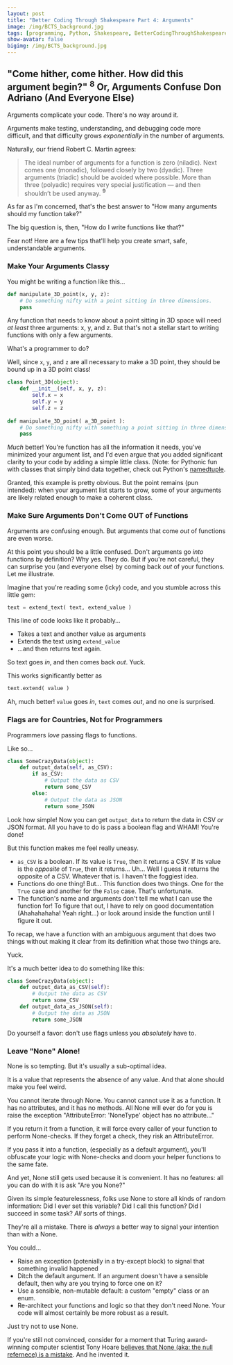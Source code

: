 ```yaml
---
layout: post
title: "Better Coding Through Shakespeare Part 4: Arguments"
image: /img/BCTS_background.jpg
tags: [programming, Python, Shakespeare, BetterCodingThroughShakespeare]
show-avatar: false
bigimg: /img/BCTS_background.jpg
---
```


## **"Come hither, come hither. How did this argument begin?" $^{8}$ Or, Arguments Confuse Don Adriano (And Everyone Else)** 

Arguments complicate your code. There's no way around it.

Arguments make testing, understanding, and debugging code more difficult, and that difficulty grows *exponentially* in the number of arguments.

Naturally, our friend Robert C. Martin agrees:

> The  ideal  number  of  arguments  for  a  function  is
zero (niladic). Next comes one (monadic), followed
closely  by  two  (dyadic).  Three  arguments  (triadic)
should be avoided where possible. More than three
(polyadic)  requires  very  special  justification — and
then shouldn’t be used anyway. **$^{9}$**

As far as I'm concerned, that's the best answer to "How many arguments should my function take?"

The big question is, then, "How do I write functions like that?"

Fear not! Here are a few tips that'll help you create smart, safe, understandable arguments.

### Make Your Arguments Classy

You might be writing a function like this...


```python
def manipulate_3D_point(x, y, z):
    # Do something nifty with a point sitting in three dimensions.
    pass
```

Any function that needs to know about a point sitting in 3D space will need *at least* three arguments: x, y, and z. But that's not a stellar start to writing functions with only a few arguments.

What's a programmer to do?

Well, since `x`, `y`, and `z` are all necessary to make a 3D point, they should be bound up in a 3D point class!


```python
class Point_3D(object):
    def __init__(self, x, y, z):
        self.x = x
        self.y = y
        self.z = z
        
def manipulate_3D_point( a_3D_point ):
    # Do something nifty with something a point sitting in three dimensions.
    pass
```

*Much* better! You're function has all the information it needs, you've minimized your argument list, and I'd even argue that you added significant clarity to your code by adding a simple little class. (Note: for Pythonic fun with classes that simply bind data together, check out Python's [namedtuple](https://docs.python.org/3/library/collections.html#collections.namedtuple).

Granted, this example is pretty obvious. But the point remains (pun intended): when your argument list starts to grow, some of your arguments are likely related enough to make a coherent class.

### Make Sure Arguments Don't Come OUT of Functions

Arguments are confusing enough. But arguments that come *out* of functions are even worse.

At this point you should be a little confused. Don't arguments go *into* functions by definition? Why yes. They do. But if you're not careful, they can surprise you (and everyone else) by coming back *out* of your functions. Let me illustrate.

Imagine that you're reading some (icky) code, and you stumble across this little gem:

```python
text = extend_text( text, extend_value )
```

This line of code looks like it probably...
- Takes a text and another value as arguments
- Extends the text using `extend_value`
- ...and then returns text again.

So text goes *in*, and then comes back *out*. Yuck.

This works significantly better as
```python
text.extend( value )
```
Ah, much better! `value` goes *in*, `text` comes *out*, and no one is surprised.

### Flags are for Countries, Not for Programmers

Programmers *love* passing flags to functions. 

Like so...


```python
class SomeCrazyData(object):
    def output_data(self, as_CSV):
        if as_CSV:
            # Output the data as CSV
            return some_CSV
        else:
            # Output the data as JSON
            return some_JSON
```

Look how simple! Now you can get `output_data` to return the data in CSV *or* JSON format. All you have to do is pass a boolean flag and WHAM! You're done!

But this function makes me feel really uneasy.

- `as_CSV` is a boolean. If its value is `True`, then it returns a CSV. If its value is the *opposite* of `True`, then it returns... Uh... Well I guess it returns the opposite of a CSV. Whatever that is. I haven't the foggiest idea.
- Functions do one thing! But... This function does two things. One for the `True` case and another for the `False` case. That's unfortunate.
- The function's name and arguments don't tell me what I can use the function for! To figure that out, I have to rely on good documentation (Ahahahahaha! Yeah right...) or look around inside the function until I figure it out.

To recap, we have a function with an ambiguous argument that does two things without making it clear from its definition what those two things are. 

Yuck.

It's a much better idea to do something like this:


```python
class SomeCrazyData(object):
    def output_data_as_CSV(self):
        # Output the data as CSV
        return some_CSV
    def output_data_as_JSON(self):
        # Output the data as JSON
        return some_JSON
```

Do yourself a favor: don't use flags unless you *absolutely* have to.

### Leave "None" Alone!

None is so tempting. But it's usually a sub-optimal idea.

It is a value that represents the absence of any value. And that alone should make you feel weird.

You cannot iterate through None. You cannot cannot use it as a function. It has no attributes, and it has no methods. All None will ever do for you is raise the exception "AttributeError: 'NoneType' object has no attribute..."

If you return it from a function, it will force every caller of your function to perform None-checks. If they forget a check, they risk an AttributeError. 

If you pass it into a function, (especially as a default argument), you'll obfuscate your logic with None-checks and doom your helper functions to the same fate.

And yet, None still gets used because it is convenient. It has no features: all you can do with it is ask "Are you None?" 

Given its simple featurelessness, folks use None to store all kinds of random information: Did I ever set this variable? Did I call this function? Did I succeed in some task? *All* sorts of things. 

They're all a mistake. There is *always* a better way to signal your intention than with a None.

You could...
- Raise an exception (potenially in a try-except block) to signal that something invalid happened
- Ditch the default argument. If an argument doesn't have a sensible default, then why are you trying to force one on it?
- Use a sensible, non-mutable default: a custom "empty" class or an enum.
- Re-architect your functions and logic so that they don't need None. Your code will almost certainly be more robust as a result.

Just try not to use None.

If you're still not convinced, consider for a moment that Turing award-winning computer scientist Tony Hoare [believes that None (aka: the null refernece) is a mistake](https://www.infoq.com/presentations/Null-References-The-Billion-Dollar-Mistake-Tony-Hoare). And he invented it.
